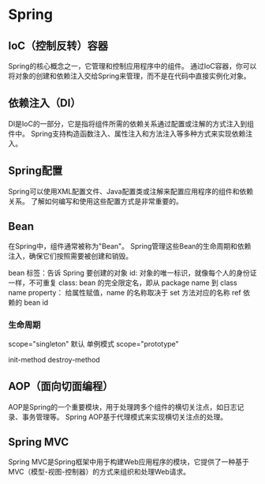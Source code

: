 # Spring

## IoC（控制反转）容器

Spring的核心概念之一，它管理和控制应用程序中的组件。
通过IoC容器，你可以将对象的创建和依赖注入交给Spring来管理，而不是在代码中直接实例化对象。

## 依赖注入（DI）

DI是IoC的一部分，它是指将组件所需的依赖关系通过配置或注解的方式注入到组件中。
Spring支持构造函数注入、属性注入和方法注入等多种方式来实现依赖注入。

## Spring配置

Spring可以使用XML配置文件、Java配置类或注解来配置应用程序的组件和依赖关系。
了解如何编写和使用这些配置方式是非常重要的。

## Bean

在Spring中，组件通常被称为"Bean"。
Spring管理这些Bean的生命周期和依赖注入，确保它们按照需要被创建和销毁。

bean    标签：告诉 Spring 要创建的对象
id:     对象的唯一标识，就像每个人的身份证一样，不可重复
class:  bean 的完全限定名，即从 package name 到 class name
property：  给属性赋值，name 的名称取决于 set 方法对应的名称 ref 依赖的 bean id

### 生命周期

scope="singleton" 默认  单例模式
scope="prototype"

init-method
destroy-method

## AOP（面向切面编程）

AOP是Spring的一个重要模块，用于处理跨多个组件的横切关注点，如日志记录、事务管理等。
Spring AOP基于代理模式来实现横切关注点的处理。

## Spring MVC

Spring MVC是Spring框架中用于构建Web应用程序的模块，它提供了一种基于MVC（模型-视图-控制器）的方式来组织和处理Web请求。
